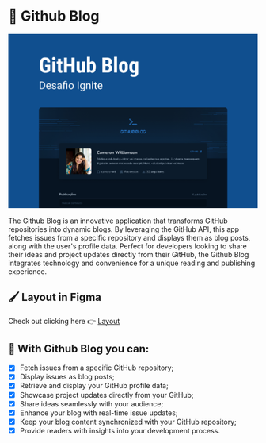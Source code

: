 # 📝 Github Blog

![Github_Blog_Wallpaper](./src/assets/github_blog_wallpaper.png)

The Github Blog is an innovative application that transforms GitHub repositories into dynamic blogs. By leveraging the GitHub API, this app fetches issues from a specific repository and displays them as blog posts, along with the user's profile data. Perfect for developers looking to share their ideas and project updates directly from their GitHub, the Github Blog integrates technology and convenience for a unique reading and publishing experience.

## 🖌️ Layout in Figma

Check out clicking here 👉 [Layout](https://www.figma.com/design/YP87nyXprPixCN4JrJ1dBD/GitHub-Blog-(Community)?node-id=405-574&t=rL9oigjGfsPIwD8R-0)


## 🌟 With Github Blog you can:

- [x] Fetch issues from a specific GitHub repository;
- [x] Display issues as blog posts;
- [x] Retrieve and display your GitHub profile data;
- [x] Showcase project updates directly from your GitHub;
- [x] Share ideas seamlessly with your audience;
- [x] Enhance your blog with real-time issue updates;
- [x] Keep your blog content synchronized with your GitHub repository;
- [x] Provide readers with insights into your development process.